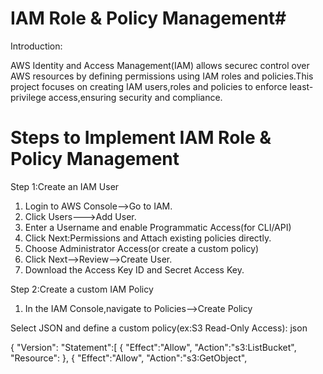 # IAM Role & Policy Management#

 Introduction:

AWS Identity and Access Management(IAM) allows securec control over AWS resources by defining permissions using IAM roles and policies.This project focuses on creating IAM users,roles and policies to enforce least-privilege access,ensuring security and compliance.

# Steps to Implement IAM Role & Policy Management

 Step 1:Create an IAM User
 1. Login to AWS Console-->Go to IAM.
 2. Click Users--->Add User.
 3. Enter a Username and enable Programmatic Access(for CLI/API)
 4. Click Next:Permissions and Attach existing policies directly.
 5. Choose Administrator Access(or create a custom policy)
 6. Click Next-->Review-->Create User.
 7. Download the Access Key ID and Secret Access Key.

Step 2:Create a custom IAM Policy
1. In the IAM Console,navigate to Policies-->Create Policy

Select JSON and define a custom policy(ex:S3 Read-Only Access):
json

{
"Version":
"Statement":[
{
"Effect":"Allow",
"Action":"s3:ListBucket",
"Resource":
},
{
"Effect":"Allow",
"Action":"s3:GetObject",
